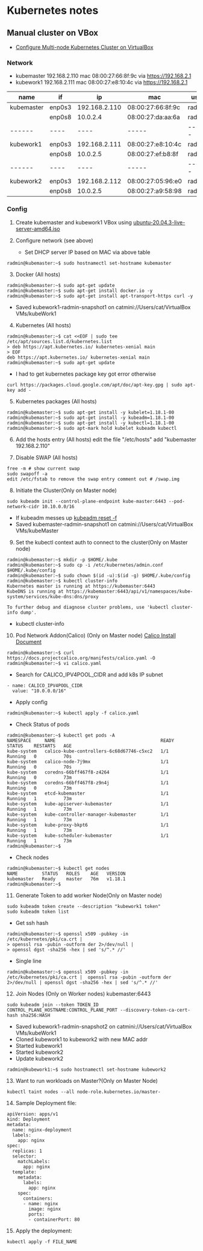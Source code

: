 # Kubernetes notes

## Manual cluster on VBox
- [Configure Multi-node Kubernetes Cluster on VirtualBox](https://www.youtube.com/watch?v=EHDDm_iR1Fs)

### Network
- kubemaster 192.168.2.110 mac 08:00:27:66:8f:9c via https://192.168.2.1
- kubework1  192.168.2.111 mac 08:00:27:e8:10:4c via https://192.168.2.1

| name | if | ip | mac | user | nettype |
|------|----|----|-----|------|------|
| kubemaster | enp0s3 | 192.168.2.110 | 08:00:27:66:8f:9c | radmin | bridged |
|  | enp0s8 | 10.0.2.4 | 08:00:27:da:aa:6a | radmin | k8sNat |
|------|----|----|-----|------|------|
| kubework1 | enp0s3 | 192.168.2.111 | 08:00:27:e8:10:4c | radmin | bridged |
|  | enp0s8 | 10.0.2.5 | 08:00:27:ef:b8:8f | radmin | k8sNat |
|------|----|----|-----|------|------|
| kubework2 | enp0s3 | 192.168.2.112 | 08:00:27:05:96:e0 | radmin | bridged |
|  | enp0s8 | 10.0.2.5 | 08:00:27:a9:58:98 | radmin | k8sNat |

### Config
1. Create kubemaster and kubework1 VBox using [ubuntu-20.04.3-live-server-amd64.iso](https://ubuntu.com/download/server)

2. Configure network (see above)
   - Set DHCP server IP based on MAC via above table
```
radmin@kubemaster:~$ sudo hostnamectl set-hostname kubemaster
```

3. Docker (All hosts)
```
radmin@kubemaster:~$ sudo apt-get update
radmin@kubemaster:~$ sudo apt-get install docker.io -y
radmin@kubemaster:~$ sudo apt-get install apt-transport-https curl -y
```
   - Saved kubework1-radmin-snapshot1 on catmini://Users/cat/VirtualBox VMs/kubeWork1

4. Kubernetes (All hosts)
```
radmin@kubemaster:~$ cat <<EOF | sudo tee /etc/apt/sources.list.d/kubernetes.list 
> deb https://apt.kubernetes.io/ kubernetes-xenial main
> EOF
deb https://apt.kubernetes.io/ kubernetes-xenial main
radmin@kubemaster:~$ sudo apt-get update
```
   - I had to get kubernetes package key got error otherwise
```
curl https://packages.cloud.google.com/apt/doc/apt-key.gpg | sudo apt-key add -
```

5. Kubernetes packages (All hosts)
```
radmin@kubemaster:~$ sudo apt-get install -y kubelet=1.18.1-00
radmin@kubemaster:~$ sudo apt-get install -y kubeadm=1.18.1-00
radmin@kubemaster:~$ sudo apt-get install -y kubectl=1.18.1-00
radmin@kubemaster:~$ sudo apt-mark hold kubelet kubeadm kubectl
```

6. Add the hosts entry (All hosts) edit the file "/etc/hosts" add "kubemaster 192.168.2.110"

7. Disable SWAP (All hosts)
```
free -m # show current swap
sudo swapoff -a
edit /etc/fstab to remove the swap entry comment out # /swap.img
```

8. Initiate the Cluster(Only on Master node)
```
sudo kubeadm init --control-plane-endpoint kube-master:6443 --pod-network-cidr 10.10.0.0/16
```
   - If kubeadm messes up [kubeadm reset -f](https://kubernetes.io/docs/reference/setup-tools/kubeadm/kubeadm-reset/)
   - Saved kubemaster-radmin-snapshot1 on catmini://Users/cat/VirtualBox VMs/kubeMaster

9. Set the kubectl context auth to connect to the cluster(Only on Master node)
```
radmin@kubemaster:~$ mkdir -p $HOME/.kube
radmin@kubemaster:~$ sudo cp -i /etc/kubernetes/admin.conf $HOME/.kube/config
radmin@kubemaster:~$ sudo chown $(id -u):$(id -g) $HOME/.kube/config
radmin@kubemaster:~$ kubectl cluster-info
Kubernetes master is running at https://kubemaster:6443
KubeDNS is running at https://kubemaster:6443/api/v1/namespaces/kube-system/services/kube-dns:dns/proxy

To further debug and diagnose cluster problems, use 'kubectl cluster-info dump'.
```
   - kubectl cluster-info

10. Pod Network Addon(Calico) (Only on Master node) [Calico Install Document](https://docs.projectcalico.org/getting-started/kubernetes/self-managed-onprem/onpremises#install-calico-with-kubernetes-api-datastore-50-nodes-or-less)
```
radmin@kubemaster:~$ curl https://docs.projectcalico.org/manifests/calico.yaml -O
radmin@kubemaster:~$ vi calico.yaml
```
   - Search for CALICO_IPV4POOL_CIDR and add k8s IP subnet
```
- name: CALICO_IPV4POOL_CIDR
  value: "10.0.0.0/16"
```
   - Apply config
```
radmin@kubemaster:~$ kubectl apply -f calico.yaml
```
   - Check Status of pods
```
radmin@kubemaster:~$ kubectl get pods -A
NAMESPACE     NAME                                       READY   STATUS    RESTARTS   AGE
kube-system   calico-kube-controllers-6c68d67746-c5xc2   1/1     Running   0          70s
kube-system   calico-node-7j9mx                          1/1     Running   0          70s
kube-system   coredns-66bff467f8-z4264                   1/1     Running   0          73m
kube-system   coredns-66bff467f8-z9n4j                   1/1     Running   0          73m
kube-system   etcd-kubemaster                            1/1     Running   1          73m
kube-system   kube-apiserver-kubemaster                  1/1     Running   1          73m
kube-system   kube-controller-manager-kubemaster         1/1     Running   1          73m
kube-system   kube-proxy-bkpt6                           1/1     Running   1          73m
kube-system   kube-scheduler-kubemaster                  1/1     Running   1          73m
radmin@kubemaster:~$ 
```
   - Check nodes
```
radmin@kubemaster:~$ kubectl get nodes
NAME         STATUS   ROLES    AGE   VERSION
kubemaster   Ready    master   76m   v1.18.1
radmin@kubemaster:~$ 
```

11. Generate Token to add worker Node(Only on Master node)

```
sudo kubeadm token create --description "kubework1 token"
sudo kubeadm token list
```
   - Get ssh hash
```
radmin@kubemaster:~$ openssl x509 -pubkey -in /etc/kubernetes/pki/ca.crt | 
> openssl rsa -pubin -outform der 2>/dev/null |
> openssl dgst -sha256 -hex | sed 's/^.* //'
```
   - Single line
```
radmin@kubemaster:~$ openssl x509 -pubkey -in /etc/kubernetes/pki/ca.crt |  openssl rsa -pubin -outform der 2>/dev/null | openssl dgst -sha256 -hex | sed 's/^.* //'
```

12. Join Nodes (Only on Worker nodes) kubemaster:6443
```
sudo kubeadm join --token TOKEN_ID CONTROL_PLANE_HOSTNAME:CONTROL_PLANE_PORT --discovery-token-ca-cert-hash sha256:HASH
```
   - Saved kubework1-radmin-snapshot2 on catmini://Users/cat/VirtualBox VMs/kubeWork1
   - Cloned kubework1 to kubework2 with new MAC addr
   - Started kubework1
   - Started kubework2
   - Update kubework2
   ```
   radmin@kubework1:~$ sudo hostnamectl set-hostname kubework2
   ```
13. Want to run workloads on Master?(Only on Master Node)
```
kubectl taint nodes --all node-role.kubernetes.io/master-
```

14. Sample Deployment file:
```
apiVersion: apps/v1
kind: Deployment
metadata:
  name: nginx-deployment
  labels:
    app: nginx
spec:
  replicas: 1
  selector:
    matchLabels:
      app: nginx
  template:
    metadata:
      labels:
        app: nginx
    spec:
      containers:
      - name: nginx
        image: nginx
        ports:
        - containerPort: 80
```

15. Apply the deployment:
```
kubectl apply -f FILE_NAME
```

